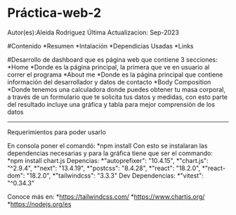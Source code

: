﻿# Práctica-web-2

 Autor(es):Aleida Rodriguez
 Última Actualizacion: Sep-2023

#Contenido
  *Resumen
  *Intalación
  *Dependicias Usadas
  *Links

#Desarrollo de dashboard que es página web que contiene 3 secciones:
  *Home 
    *Donde es la página principal, la primera que ve en usuario al correr el programa
  *About me
    *Donde es la página principal que contiene información del desarrollador y datos de contacto
  *Body Composition 
    *Donde tenemos una calculadora donde puedes obtener tu masa corporal, a través de un formulario que te solicita tus datos y
    medidas, con esto parte del resultado incluye una gráfica y tabla para mejor comprensión de los datos
  





-------------------------------------------------------------------------------
Requerimientos para poder usarlo 

En consola poner el comandó:
    *npm install 
Con esto se instalaran las dependencias necesarias y para la gráfica tiene que ser el commando:
    *npm install chart.js
 Depencias:
    *"autoprefixer": "10.4.15",
    *"chart.js": "^2.9.4",
    *"next": "13.4.19",
    *"postcss": "8.4.28",
    *"react": "18.2.0",
    *"react-dom": "18.2.0",
    *"tailwindcss": "3.3.3"
Dev Dependencias:
    *"vitest": "^0.34.3"

Conoce más en:
  *https://tailwindcss.com/
  *https://www.chartjs.org/
  *https://nodejs.org/es


